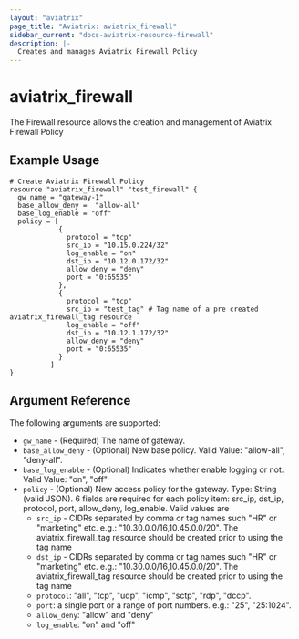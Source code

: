 ```yaml
---
layout: "aviatrix"
page_title: "Aviatrix: aviatrix_firewall"
sidebar_current: "docs-aviatrix-resource-firewall"
description: |-
  Creates and manages Aviatrix Firewall Policy
---
```


# aviatrix_firewall

The Firewall resource allows the creation and management of Aviatrix Firewall Policy

## Example Usage

```hcl
# Create Aviatrix Firewall Policy
resource "aviatrix_firewall" "test_firewall" {
  gw_name = "gateway-1"
  base_allow_deny =  "allow-all"
  base_log_enable = "off"
  policy = [
            {
              protocol = "tcp"
              src_ip = "10.15.0.224/32"
              log_enable = "on"
              dst_ip = "10.12.0.172/32"
              allow_deny = "deny"
              port = "0:65535"
            },
            {
              protocol = "tcp"
              src_ip = "test_tag" # Tag name of a pre created aviatrix_firewall_tag resource
              log_enable = "off"
              dst_ip = "10.12.1.172/32"
              allow_deny = "deny"
              port = "0:65535"
            }
          ]
}
```

## Argument Reference

The following arguments are supported:

* `gw_name` - (Required) The name of gateway.
* `base_allow_deny` - (Optional) New base policy. Valid Value: "allow-all", "deny-all".
* `base_log_enable` - (Optional) Indicates whether enable logging or not. Valid Value: "on", "off"
* `policy` - (Optional) New access policy for the gateway. Type: String (valid JSON). 6 fields are required for each policy item: src_ip, dst_ip, protocol, port, allow_deny, log_enable. Valid values are 
  * `src_ip` - CIDRs separated by comma or tag names such "HR" or "marketing" etc.  e.g.: "10.30.0.0/16,10.45.0.0/20". The aviatrix_firewall_tag resource should be created prior to using the tag name
  * `dst_ip` - CIDRs separated by comma or tag names such "HR" or "marketing" etc.  e.g.: "10.30.0.0/16,10.45.0.0/20". The aviatrix_firewall_tag resource should be created prior to using the tag name
  * `protocol`: "all", "tcp", "udp", "icmp", "sctp", "rdp", "dccp".
  * `port`: a single port or a range of port numbers. e.g.: "25", "25:1024".
  * `allow_deny`: "allow" and "deny"
  * `log_enable`: "on" and "off"
